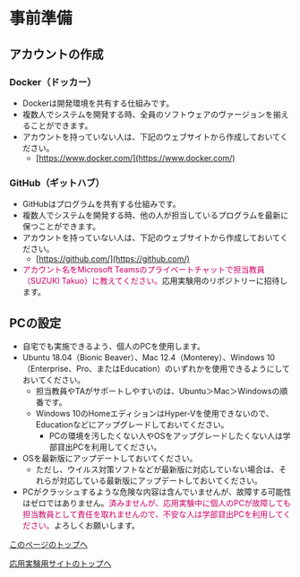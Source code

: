 # 事前準備
## アカウントの作成
### Docker（ドッカー）
- Dockerは開発環境を共有する仕組みです。
- 複数人でシステムを開発する時、全員のソフトウェアのヴァージョンを揃えることができます。
- アカウントを持っていない人は、下記のウェブサイトから作成しておいてください。
  - [https://www.docker.com/](https://www.docker.com/)

### GitHub（ギットハブ）
- GitHubはプログラムを共有する仕組みです。
- 複数人でシステムを開発する時、他の人が担当しているプログラムを最新に保つことができます。
- アカウントを持っていない人は、下記のウェブサイトから作成しておいてください。
  - [https://github.com/](https://github.com/)
- <span style="color: #CC0066;">アカウント名をMicrosoft Teamsのプライベートチャットで担当教員（SUZUKI Takuo）に教えてください。</span>応用実験用のリポジトリーに招待します。

## PCの設定
- 自宅でも実施できるよう、個人のPCを使用します。
- Ubuntu 18.04（Bionic Beaver）、Mac 12.4（Monterey）、Windows 10（Enterprise、Pro、またはEducation）のいずれかを使用できるようにしておいてください。
  - 担当教員やTAがサポートしやすいのは、Ubuntu＞Mac＞Windowsの順番です。
  - Windows 10のHomeエディションはHyper-Vを使用できないので、Educationなどにアップグレードしておいてください。
    - PCの環境を汚したくない人やOSをアップグレードしたくない人は学部貸出PCを利用してください。
- OSを最新版にアップデートしておいてください。
  - ただし、ウイルス対策ソフトなどが最新版に対応していない場合は、それらが対応している最新版にアップデートしておいてください。
- PCがクラッシュするような危険な内容は含んでいませんが、故障する可能性はゼロではありません。<span style="color: #CC0066;">済みませんが、応用実験中に個人のPCが故障しても担当教員として責任を取れませんので、不安な人は学部貸出PCを利用してください。</span>よろしくお願いします。

[このページのトップへ](#)

[応用実験用サイトのトップへ](https://stl-apu.github.io/laboratory_experiments/)
